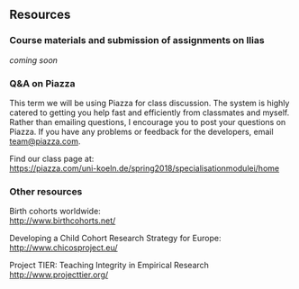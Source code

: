 
## Resources

### Course materials and submission of assignments on Ilias

*coming soon*

### Q&A on Piazza

This term we will be using Piazza for class discussion. The system is highly catered to getting you help fast and efficiently from classmates and myself. Rather than emailing questions, I encourage you to post your questions on Piazza. If you have any problems or feedback for the developers, email team@piazza.com.

Find our class page at:  
<https://piazza.com/uni-koeln.de/spring2018/specialisationmodulei/home>


### Other resources

Birth cohorts worldwide:  
<http://www.birthcohorts.net/>

Developing a Child Cohort Research Strategy for Europe:  
<http://www.chicosproject.eu/>

Project TIER: Teaching Integrity in Empirical Research  
<http://www.projecttier.org/>

